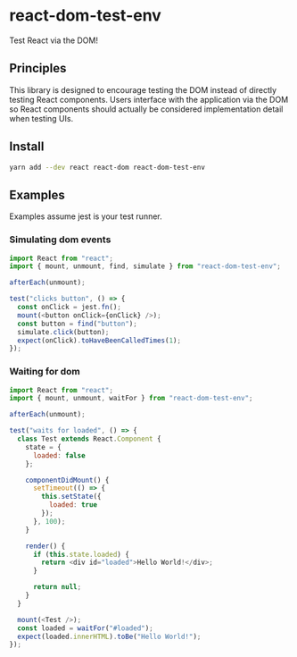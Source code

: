 # react-dom-test-env

Test React via the DOM!

## Principles

This library is designed to encourage testing the DOM instead of directly testing React components. Users interface with the application via the DOM so React components should actually be considered implementation detail when testing UIs.

## Install

```bash
yarn add --dev react react-dom react-dom-test-env
```

## Examples

Examples assume jest is your test runner.

### Simulating dom events

```js
import React from "react";
import { mount, unmount, find, simulate } from "react-dom-test-env";

afterEach(unmount);

test("clicks button", () => {
  const onClick = jest.fn();
  mount(<button onClick={onClick} />);
  const button = find("button");
  simulate.click(button);
  expect(onClick).toHaveBeenCalledTimes(1);
});
```

### Waiting for dom

```js
import React from "react";
import { mount, unmount, waitFor } from "react-dom-test-env";

afterEach(unmount);

test("waits for loaded", () => {
  class Test extends React.Component {
    state = {
      loaded: false
    };

    componentDidMount() {
      setTimeout(() => {
        this.setState({
          loaded: true
        });
      }, 100);
    }

    render() {
      if (this.state.loaded) {
        return <div id="loaded">Hello World!</div>;
      }

      return null;
    }
  }

  mount(<Test />);
  const loaded = waitFor("#loaded");
  expect(loaded.innerHTML).toBe("Hello World!");
});
```
